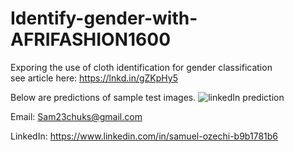# Identify-gender-with-AFRIFASHION1600
Exporing the use of cloth identification for gender classification <br>
see article here: https://lnkd.in/gZKpHy5

Below are predictions of sample test images.
![linkedIn prediction](https://user-images.githubusercontent.com/54807024/124264575-f8a76880-dac7-11eb-8960-de6e06cd2127.JPG)

Email: Sam23chuks@gmail.com

LinkedIn: https://www.linkedin.com/in/samuel-ozechi-b9b1781b6


